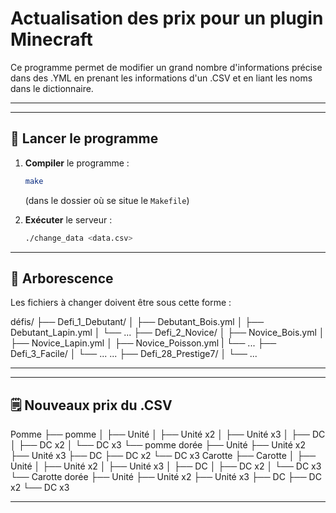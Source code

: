 # Actualisation des prix pour un plugin Minecraft

Ce programme permet de modifier un grand nombre d'informations précise dans des .YML en prenant les informations d'un .CSV et en liant les noms dans le dictionnaire.

---


---

## 🚀 Lancer le programme

1. **Compiler** le programme :
   ```bash
   make
   ```
   (dans le dossier où se situe le `Makefile`)

2. **Exécuter** le serveur :
   ```bash
   ./change_data <data.csv>
   ```
---

## 🌳 Arborescence

Les fichiers à changer doivent être sous cette forme :

défis/
├── Defi_1_Debutant/
│   ├── Debutant_Bois.yml
│   ├── Debutant_Lapin.yml
│   └── ...
├── Defi_2_Novice/
│   ├── Novice_Bois.yml
│   ├── Novice_Lapin.yml
│   ├── Novice_Poisson.yml
|   └── ...
├── Defi_3_Facile/
│   └── ...
...
├── Defi_28_Prestige7/
│   └── ...

---

---

## 🗒️ Nouveaux prix du .CSV

Pomme
├── pomme
│   ├── Unité
│   ├── Unité x2
│   ├── Unité x3
│   ├── DC
│   ├── DC x2
│   └── DC x3
└── pomme dorée
    ├── Unité
    ├── Unité x2
    ├── Unité x3
    ├── DC
    ├── DC x2
    └── DC x3
Carotte
├── Carotte
│   ├── Unité
│   ├── Unité x2
│   ├── Unité x3
│   ├── DC
│   ├── DC x2
│   └── DC x3
└── Carotte dorée
    ├── Unité
    ├── Unité x2
    ├── Unité x3
    ├── DC
    ├── DC x2
    └── DC x3

---
